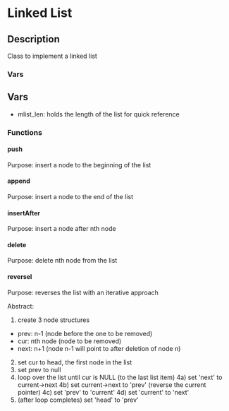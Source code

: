 # Linked List

## Description

Class to implement a linked list

### Vars

## Vars

- mlist_len: holds the length of the list for quick reference

### Functions

#### push

Purpose: insert a node to the beginning of the list

#### append

Purpose: insert a node to the end of the list

#### insertAfter

Purpose: insert a node after nth node

#### delete

Purpose: delete nth node from the list

#### reverseI

Purpose: reverses the list with an iterative approach

Abstract:

1. create 3 node structures

- prev: n-1 (node before the one to be removed)
- cur: nth node (node to be removed)
- next: n+1 (node n-1 will point to after deletion of node n)

2. set cur to head, the first node in the list
3. set prev to null
4. loop over the list until cur is NULL (to the last list item)
   4a) set 'next' to current->next
   4b) set current->next to 'prev' (reverse the current pointer)
   4c) set 'prev' to 'current'
   4d) set 'current' to 'next'
5. (after loop completes) set 'head' to 'prev'
